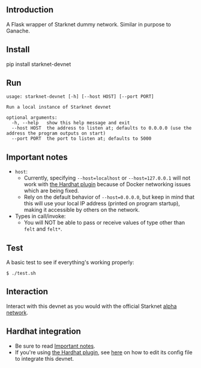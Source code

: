 ## Introduction
A Flask wrapper of Starknet dummy network. Similar in purpose to Ganache.

## Install

pip install starknet-devnet

## Run
```
usage: starknet-devnet [-h] [--host HOST] [--port PORT]

Run a local instance of Starknet devnet

optional arguments:
  -h, --help   show this help message and exit
  --host HOST  the address to listen at; defaults to 0.0.0.0 (use the address the program outputs on start)
  --port PORT  the port to listen at; defaults to 5000
```

## Important notes
- `host`:
  - Currently, specifying `--host=localhost` or `--host=127.0.0.1` will not work with [the Hardhat plugin](#hardhat-integration) because of Docker networking issues which are being fixed.
  - Rely on the default behavior of `--host=0.0.0.0`, but keep in mind that this will use your local IP address (printed on program startup), making it accessible by others on the network.
- Types in call/invoke:
  - You will NOT be able to pass or receive values of type other than `felt` and `felt*`.

## Test
A basic test to see if everything's working properly:
```
$ ./test.sh
```

## Interaction
Interact with this devnet as you would with the official Starknet [alpha network](https://www.cairo-lang.org/docs/hello_starknet/amm.html?highlight=alpha#interaction-examples).

## Hardhat integration
- Be sure to read [Important notes](#important-notes).
- If you're using [the Hardhat plugin](https://github.com/Shard-Labs/starknet-hardhat-plugin), see [here](https://github.com/Shard-Labs/starknet-hardhat-plugin#testing-network) on how to edit its config file to integrate this devnet.
